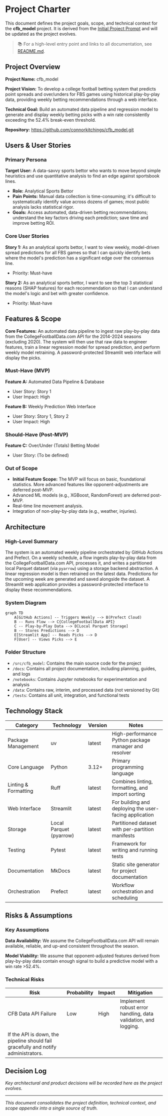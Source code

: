 # Project Charter

This document defines the project goals, scope, and technical context for the **cfb_model** project.
It is derived from the [Initial Project Prompt](./initial_prompt.md) and will be updated as the
project evolves.

> 📚 For a high-level entry point and links to all documentation, see [README.md](../README.md).

## Project Overview

**Project Name:** cfb_model

**Project Vision:** To develop a college football betting system that predicts point spreads and
over/unders for FBS games using historical play-by-play data, providing weekly betting
recommendations through a web interface.

**Technical Goal:** Build an automated data pipeline and regression model to generate and display
weekly betting picks with a win rate consistently exceeding the 52.4% break-even threshold.

**Repository:** <https://github.com/connorkitchings/cfb_model.git>

## Users & User Stories

### Primary Persona

**Target User:** A data-savvy sports bettor who wants to move beyond simple heuristics and use
quantitative analysis to find an edge against sportsbook lines.

- **Role:** Analytical Sports Bettor
- **Pain Points:** Manual data collection is time-consuming; it's difficult to systematically
identify value across dozens of games; most public analysis lacks statistical rigor.
- **Goals:** Access automated, data-driven betting recommendations; understand the key factors
  driving each prediction; save time and improve betting ROI.

### Core User Stories

**Story 1:** As an analytical sports bettor, I want to view weekly, model-driven spread predictions
for all FBS games so that I can quickly identify bets where the model's prediction has a significant
edge over the consensus line.

- Priority: Must-have

**Story 2:** As an analytical sports bettor, I want to see the top 3 statistical reasons (SHAP
features) for each recommendation so that I can understand the model's logic and bet with greater
confidence.

- Priority: Must-have

## Features & Scope

**Core Features:** An automated data pipeline to ingest raw play-by-play data from the
CollegeFootballData.com API for the 2014-2024 seasons (excluding 2020). The system will then use
that raw data to engineer features, train a linear regression model for spread prediction, and
perform weekly model retraining. A password-protected Streamlit web interface will display the picks.

### Must-Have (MVP)

**Feature A:** Automated Data Pipeline & Database

- User Story: Story 1
- User Impact: High

**Feature B:** Weekly Prediction Web Interface

- User Story: Story 1, Story 2
- User Impact: High

### Should-Have (Post-MVP)

**Feature C:** Over/Under (Totals) Betting Model

- User Story: (To be defined)

### Out of Scope

- **Initial Feature Scope:** The MVP will focus on basic, foundational statistics. More advanced
  features like opponent-adjustments are deferred post-MVP.
- Advanced ML models (e.g., XGBoost, RandomForest) are deferred post-MVP.
- Real-time line movement analysis.
- Integration of non-play-by-play data (e.g., weather, injuries).

## Architecture

### High-Level Summary

The system is an automated weekly pipeline orchestrated by GitHub Actions and Prefect. On a
weekly schedule, a flow ingests play-by-play data from the CollegeFootballData.com API, processes
it, and writes a partitioned local Parquet dataset (via `pyarrow`) using a storage backend
abstraction. A linear regression model is then retrained on the latest data. Predictions for the
upcoming week are generated and saved alongside the dataset. A Streamlit web application provides a
password-protected interface to display these recommendations.

### System Diagram

```mermaid
graph TD
    A[GitHub Actions] -- Triggers Weekly --> B(Prefect Cloud)
    B -- Runs Flow --> C{CollegeFootballData API}
    C -- Play-by-Play Data --> D[Local Parquet Storage]
    B -- Stores Predictions --> D
    E[Streamlit App] -- Reads Picks --> D
    F[User] -- Views Picks --> E
```

### Folder Structure

- `/src/cfb_model`: Contains the main source code for the project
- `/docs`: Contains all project documentation, including planning, guides, and logs
- `/notebooks`: Contains Jupyter notebooks for experimentation and analysis
- `/data`: Contains raw, interim, and processed data (not versioned by Git)
- `/tests`: Contains all unit, integration, and functional tests

## Technology Stack

| Category | Technology | Version | Notes |
|----------|------------|---------|-------|
| Package Management | uv | latest | High-performance Python package manager and resolver |
| Core Language | Python | 3.12+ | Primary programming language |
| Linting & Formatting | Ruff | latest | Combines linting, formatting, and import sorting |
| Web Interface | Streamlit | latest | For building and deploying the user-facing application |
| Storage | Local Parquet (pyarrow) | latest | Partitioned dataset with per-partition manifests |
| Testing | Pytest | latest | Framework for writing and running tests |
| Documentation | MkDocs | latest | Static site generator for project documentation |
| Orchestration | Prefect | latest | Workflow orchestration and scheduling |

## Risks & Assumptions

### Key Assumptions

**Data Availability:** We assume the CollegeFootballData.com API will remain available, reliable,
and up-and consistent throughout the season.

**Model Viability:** We assume that opponent-adjusted features derived from play-by-play data
contain enough signal to build a predictive model with a win rate >52.4%.

### Technical Risks

| Risk | Probability | Impact | Mitigation |
|------|-------------|--------|------------|
| CFB Data API Failure | Low | High | Implement robust error handling, data validation, and logging.
If the API is down, the pipeline should fail gracefully and notify administrators. |

## Decision Log

*Key architectural and product decisions will be recorded here as the project evolves.*

---

*This document consolidates the project definition, technical context, and scope appendix into a
single source of truth.*
